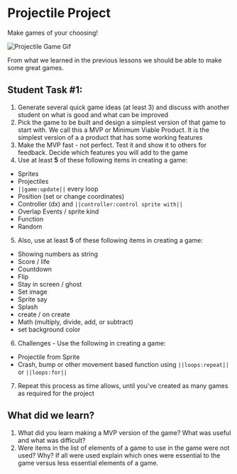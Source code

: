 # Projectile Project

Make games of your choosing!

![Projectile Game Gif](/static/courses/csintro1/loops/project-projectile.gif)

From what we learned in the previous lessons we should be able to make some great games. 

## Student Task #1:

1. Generate several quick game ideas (at least 3) and discuss with another student on what is good and what can be improved
2. Pick the game to be built and design a simplest version of that game to start with. We call this a MVP or Minimum Viable Product.  It is the simplest version of a a product that has some working features
3.  Make the MVP fast - not perfect.  Test it and show it to others for feedback.  Decide which features you will add to the game
4. Use at least **5** of these following items in creating a game:
  * Sprites
  * Projectiles
  * ``||game:update||`` every loop
  * Position (set or change coordinates)
  * Controller (dx) and ``||controller:control sprite with||``
  * Overlap Events / sprite kind
  * Function
  * Random
5. Also, use at least **5** of these following items in creating a game:
  * Showing numbers as string
  * Score / life
  * Countdown
  * Flip
  * Stay in screen / ghost
  * Set image
  * Sprite say
  * Splash
  * create / on create
  * Math (multiply, divide, add, or subtract)
  * set background color
6. Challenges - Use  the following in creating a game:
  * Projectile from Sprite
  * Crash, bump or other movement based function using ``||loops:repeat||`` or ``||loops:for||``
7. Repeat this process as time allows, until you've created as many games as required for the project

## What did we learn? 

1. What did you learn making a MVP version of the game?  What was useful and what was difficult?
2. Were items in the list of elements of a game to use in the game were not used?  Why? If all were used explain which ones were essential to the game versus less essential elements of a game.